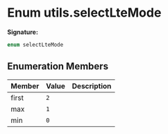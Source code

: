 
# Enum utils.selectLteMode

<b>Signature:</b>

```typescript
enum selectLteMode 
```

## Enumeration Members

|  Member | Value | Description |
|  --- | --- | --- |
|  first | `2` |  |
|  max | `1` |  |
|  min | `0` |  |

